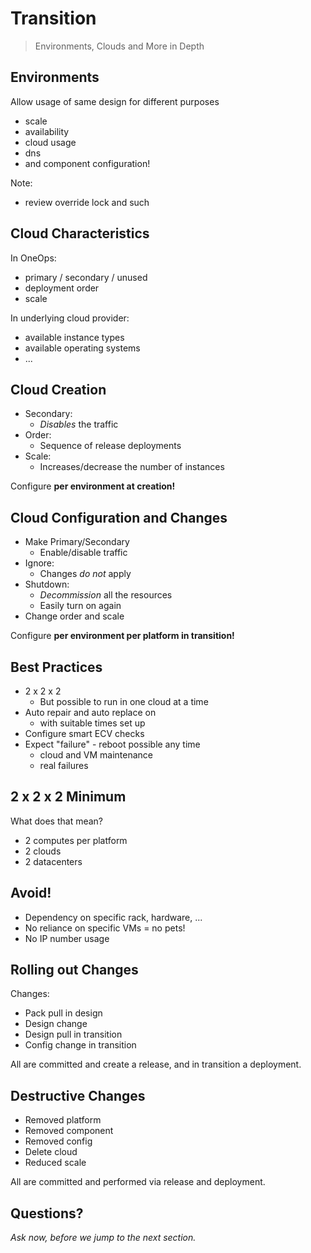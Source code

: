 # Transition

> Environments, Clouds and More in Depth


## Environments

Allow usage of same design for different purposes

- scale
- availability
- cloud usage
- dns
- and component configuration!

Note:
- review override lock and such


## Cloud Characteristics

In OneOps:

- primary /  secondary / unused
- deployment order
- scale

In underlying cloud provider:

- available instance types
- available operating systems
- ...


## Cloud Creation

- Secondary:
  - _Disables_ the traffic
- Order:
  - Sequence of release deployments
- Scale:
  - Increases/decrease the number of instances

Configure __per environment at creation!__


## Cloud Configuration and Changes

- Make Primary/Secondary
  - Enable/disable traffic
- Ignore: 
  - Changes _do not_ apply
- Shutdown: 
  - _Decommission_ all the resources
  - Easily turn on again
- Change order and scale

Configure __per environment per platform in transition!__


## Best Practices

- 2 x 2 x 2
  - But possible to run in one cloud at a time
- Auto repair and auto replace on
  - with suitable times set up
- Configure smart ECV checks
- Expect "failure" - reboot possible any time
  - cloud and VM maintenance
  - real failures


## 2 x 2 x 2 Minimum

What does that mean?

- 2 computes per platform
- 2 clouds
- 2 datacenters


## Avoid!

- Dependency on specific rack, hardware, ...
- No reliance on specific VMs = no pets!
- No IP number usage


## Rolling out Changes

Changes:

- Pack pull in design
- Design change
- Design pull in transition
- Config change in transition

All are committed and create a release, and in transition a deployment.


## Destructive Changes

- Removed platform
- Removed component
- Removed config
- Delete cloud
- Reduced scale

All are committed and performed via release and deployment.


## Questions? 

<em class="yellow">Ask now, before we jump to the next section.</em>
